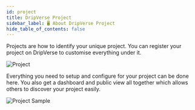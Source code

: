 ```yaml
---
id: project
title: DripVerse Project
sidebar_label: 🖥️ About DripVerse Project
hide_table_of_contents: false
---
```


Projects are how to identify your unique project. You can register your project on DripVerse to customise everything under it.

![Project](/img/guide/project-launch.png "Project")

Everything you need to setup and configure for your project can be done here. You also get a dashboard and public view all together which allows others to discover your project easily.

![Project Sample](/img/guide/project-sample.png "Project Sample")
